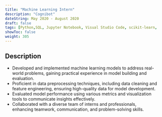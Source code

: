 ```yaml
---
title: "Machine Learning Intern"
description: "Cognibot"
dateString: May 2020 - August 2020
draft: false
tags: [Python,SQL, Jupyter Notebook, Visual Studio Code, scikit-learn, TensorFlow, PyTorch, Keras, Pandas, NumPy, Matplotlib, Seaborn, NLTK, Git]
showToc: false
weight: 305
--- 
```

<!-- ### 🔗 [GitHub](https://github.com/arkalim/Tensorflow/tree/master/VLocNet) -->

## Description

- Developed and implemented machine learning models to address real-world problems, gaining practical experience in model building and evaluation.
- Proficient in data preprocessing techniques, including data cleaning and feature engineering, ensuring high-quality data for model development.
- Evaluated model performance using various metrics and visualization tools to communicate insights effectively.
- Collaborated with a diverse team of interns and professionals, enhancing teamwork, communication, and problem-solving skills.